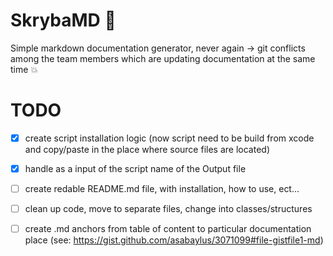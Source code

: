 # SkrybaMD 📝
Simple markdown documentation generator, never again -> git conflicts among the team members which are updating documentation at the same time 💥

# TODO
- [x] create script installation logic (now script need to be build from xcode and copy/paste in the place where source files are located)
- [x] handle as a input of the script name of the Output file
- [ ] create redable README.md file, with installation, how to use, ect...
- [ ] clean up code, move to separate files, change into classes/structures
- [ ] create .md anchors from table of content to particular documentation place (see: https://gist.github.com/asabaylus/3071099#file-gistfile1-md)

